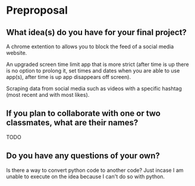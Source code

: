 # Preproposal

## What idea(s) do you have for your final project?

A chrome extention to allows you to block the feed of a social media website.

An upgraded screen time limit app that is more strict (after time is up there is no option to prolong it, set times and dates when you are able to use app(s), after time is up app disappears off screen). 

Scraping data from social media such as videos with a specific hashtag (most recent and with most likes).


## If you plan to collaborate with one or two classmates, what are their names?

TODO

## Do you have any questions of your own?

Is there a way to convert python code to another code? Just incase I am unable to execute on the idea because I can't do so with python. 
